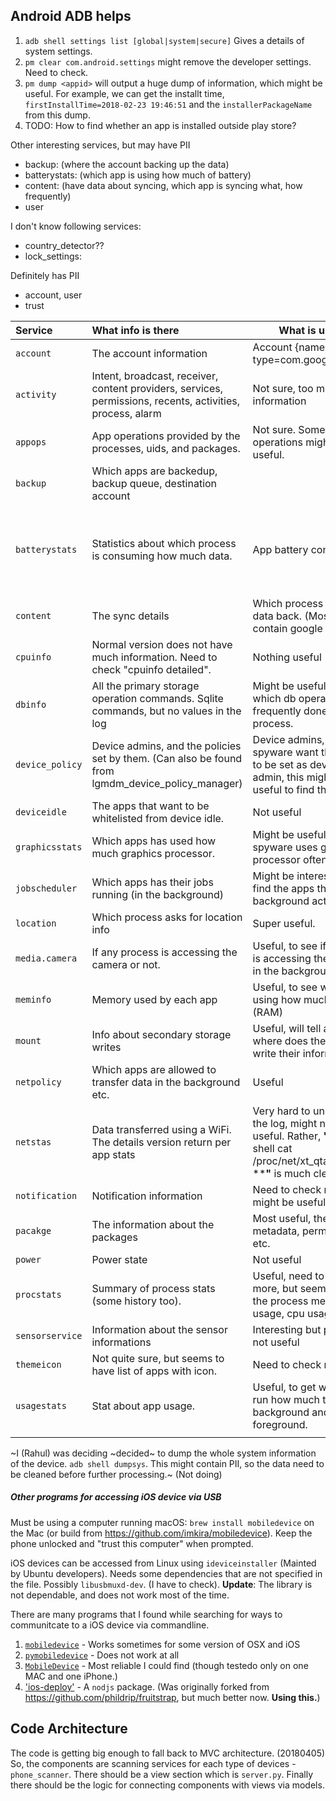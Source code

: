 ## Android ADB helps
1. `adb shell settings list [global|system|secure]` Gives a details of system settings.
2. `pm clear com.android.settings` might remove the developer settings. Need to check.
3. `pm dump <appid>` will output a huge dump of information, which might be useful. For example, we can get the installt time,
   `firstInstallTime=2018-02-23 19:46:51` and the `installerPackageName` from this dump.
4. TODO: How to find whether an app is installed outside play store?


Other interesting services, but may have PII
* backup: (where the account backing up the data)
* batterystats: (which app is using how much of battery)
* content: (have data about syncing, which app is syncing what, how frequently)
* user

I don't know following services:
* country_detector??
* lock_settings:

Definitely has PII
* account, user
* trust

| Service | What info is there |  What is useful|  PII |
|:--------|:-------------------|----------------|----------|
| `account` | The account information | Account {name=\<email\>, type=com.google} | Email, name |
| `activity` | Intent, broadcast, receiver, content providers, services, permissions, recents, activities, process, alarm | Not sure, too much information | Probably none |
| `appops` | App operations provided by the processes, uids, and packages. | Not sure. Some app operations might be useful. | No |
| `backup` | Which apps are backedup, backup queue, destination account |   | Email, account |
| `batterystats` | Statistics about which process is consuming how much data. | App battery consumption | Email (some line contain email of the main account holder) |
| `content` | The sync details | Which process is syncing data back. (Mostly this contain google apps). | Email, and account information |
| `cpuinfo` | Normal version does not have much information. Need to check &quot;cpuinfo detailed&quot;. | Nothing useful | None |
| `dbinfo` | All the primary storage operation commands. Sqlite commands, but no values in the log | Might be useful to know which db operations are frequently done by a process. | Possibly none |
| `device_policy` | Device admins, and the policies set by them. (Can also be found from lgmdm\_device\_policy\_manager) | Device admins, often spyware want themselves to be set as device admin, this might be useful to find them. | None |
| `deviceidle` | The apps that want to be whitelisted from device idle. | Not useful | None |
| `graphicsstats` | Which apps has used how much graphics processor. | Might be useful to find if spyware uses graphics processor often or not. | None |
| `jobscheduler` | Which apps has their jobs running (in the background) | Might be interesting to find the apps that have background activity. | None |
| `location` | Which process asks for location info | Super useful. | none |
| `media.camera` | If any process is accessing the camera or not. | Useful, to see if any app is accessing the camera in the background? | None |
| `meminfo` | Memory used by each app | Useful, to see which app using how much memory (RAM) | None |
| `mount` | Info about secondary storage writes | Useful, will tell about where does the spyware write their information. | None |
| `netpolicy` | Which apps are allowed to transfer data in the background etc. | Useful | None |
| `netstas` | Data transferred using a WiFi. The details version return per app stats | Very hard to understand the log, might not be useful. Rather, **&quot;**** adb shell cat /proc/net/xt\_qtaguid/stats ****&quot;** is much cleaner. | None |
| `notification` | Notification information | Need to check more, but might be useful | None |
| `pacakge` | The information about the packages | Most useful, the package metadata, permissions , etc. | None |
| `power` | Power state | Not useful |   |
| `procstats` | Summary of process stats (some history too). | Useful, need to look more, but seem to have the process memory usage, cpu usage, etc. | None |
| `sensorservice` | Information about the sensor informations | Interesting but probably not useful | none |
| `themeicon` | Not quite sure, but seems to have list of apps with icon. | Need to check more | none |
| `usagestats` | Stat about app usage. | Useful, to get which app run how much time in the background and foreground. | none |
|   |   |   |   |

~I (Rahul) was deciding ~decided~ to dump the whole system information of the device. `adb
shell dumpsys`. This might contain PII, so the data need to be cleaned before
further processing.~ (Not doing)

##### Other programs for accessing iOS device via USB

Must be using a computer running macOS:
`brew install mobiledevice` on the Mac (or build from
https://github.com/imkira/mobiledevice).
Keep the phone unlocked and "trust this computer" when prompted.

iOS devices can be accessed from Linux using `ideviceinstaller` (Mainted by
Ubuntu developers).  Needs some dependencies that are not specified in the
file. Possibly `libusbmuxd-dev`. (I have to check). **Update**: The library is
not dependable, and does not work most of the time.

There are many programs that I found while searching for ways to
communitcate to a iOS device via commandline.
1. [`mobiledevice`](https://github.com/imkira/mobiledevice) - Works sometimes for some version of OSX and iOS
2. [`pymobiledevice`](https://github.com/iOSForensics/pymobiledevice/) - Does not work at all
3. [`MobileDevice`](https://github.com/mountainstorm/MobileDevice/) - Most reliable I could find (though testedo only on one MAC and one iPhone.)
4. ['ios-deploy'](https://github.com/AtomicGameEngine/ios-deploy) -
A `nodjs` package. (Was originally forked from https://github.com/phildrip/fruitstrap,
but much better now. **Using this.**)



## Code Architecture  
The code is getting big enough to fall back to MVC architecture. (20180405)
So, the components are scanning services for each type of devices - `phone_scanner`. 
There should be a view section which is `server.py`.  Finally there should be the logic
for connecting components with views via models. 


